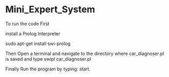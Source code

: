 # Mini_Expert_System

To run the code First

install a Prolog Interpreter 

sudo apt-get install swi-prolog

Then
Open a terminal and navigate to the directory where car_diagnoser.pl is saved and type
swipl car_diagnoser.pl

Finally
Run the program by typing:
start.
